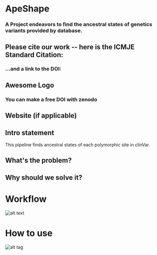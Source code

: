 # ApeShape
### A Project endeavors to find the ancestral states of genetics variants provided by database.

## Please cite our work -- here is the ICMJE Standard Citation:
### ...and a link to the DOI:
## Awesome Logo
### You can make a free DOI with zenodo <link>
## Website (if applicable)
## Intro statement
This pipeline finds ancestral states of each polymorphic site in clinVar.
## What's the problem?
## Why should we solve it?
# Workflow
![alt text](https://image.ibb.co/hKk7u6/workflow.png)

# How to use <this software>
![alt tag](https://socalhack2018.slack.com/messages/C8H3T34BG/details/)
  
